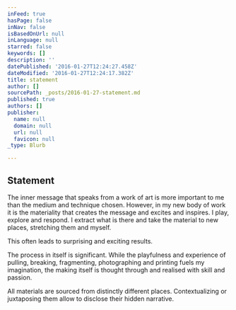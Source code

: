 ```yaml
---
inFeed: true
hasPage: false
inNav: false
isBasedOnUrl: null
inLanguage: null
starred: false
keywords: []
description: ''
datePublished: '2016-01-27T12:24:27.458Z'
dateModified: '2016-01-27T12:24:17.382Z'
title: statement
author: []
sourcePath: _posts/2016-01-27-statement.md
published: true
authors: []
publisher:
  name: null
  domain: null
  url: null
  favicon: null
_type: Blurb

---
```

## Statement

The inner
message that speaks from a work of art is more important to me than the medium
and technique chosen. However, in my new body of work it is the materiality
that creates the message and excites and inspires. I play, explore and respond.
I extract what is there and take the material to new places, stretching them
and myself.

This often leads to
surprising and exciting results. 

The
process in itself is significant. While the playfulness and experience of
pulling, breaking, fragmenting, photographing and printing fuels my
imagination, the making itself is thought through and realised with skill and
passion. 

All
materials are sourced from distinctly different places. Contextualizing or
juxtaposing them allow to disclose their hidden narrative.